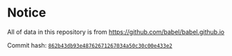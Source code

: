 # Notice

All of data in this repository is from https://github.com/babel/babel.github.io

Commit hash: [`862b43db93e48762671267034a50c30c00e433e2`](https://github.com/babel/babel.github.io/tree/862b43db93e48762671267034a50c30c00e433e2)
